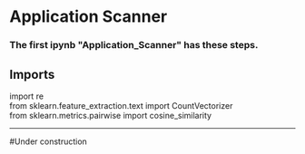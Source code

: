 # Application Scanner

### The first ipynb "Application_Scanner" has these steps.
Imports
------------------------------------------------------------
import re<br/>
from sklearn.feature_extraction.text import CountVectorizer<br/>
from sklearn.metrics.pairwise import cosine_similarity<br/>

____________________________________________________________

#Under construction 
